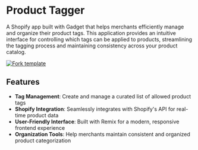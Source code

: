 # Product Tagger

A Shopify app built with Gadget that helps merchants efficiently manage and organize their product tags. This application provides an intuitive interface for controlling which tags can be applied to products, streamlining the tagging process and maintaining consistency across your product catalog.

[![Fork template](https://img.shields.io/badge/Fork%20template-%233A0CFF?style=for-the-badge)](https://app.gadget.dev/auth/fork?domain=product-tagger-public-remix-ssr.gadget.app)

## Features

- **Tag Management**: Create and manage a curated list of allowed product tags
- **Shopify Integration**: Seamlessly integrates with Shopify's API for real-time product data
- **User-Friendly Interface**: Built with Remix for a modern, responsive frontend experience
- **Organization Tools**: Help merchants maintain consistent and organized product categorization
